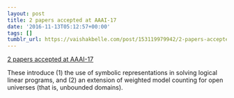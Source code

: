 ```yaml
---
layout: post
title: 2 papers accepted at AAAI-17
date: '2016-11-13T05:12:57+00:00'
tags: []
tumblr_url: https://vaishakbelle.com/post/153119979942/2-papers-accepted-at-aaai-17
---
```

[2 papers accepted at AAAI-17](http://www.aaai.org/Conferences/AAAI/aaai17.php)  

These introduce (1) the use of symbolic representations in solving logical linear programs, and (2) an extension of weighted model counting for open universes (that is, unbounded domains).


